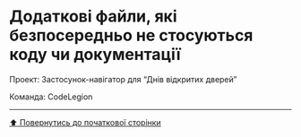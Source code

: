 # Додаткові файли, які безпосередньо не стосуються коду чи документації

Проект: Застосунок-навігатор для “Днів відкритих дверей”

Команда: CodeLegion
 
 ---
[:arrow_up: Повернутись до початкової сторінки](/README.md)
